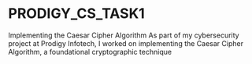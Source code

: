 # PRODIGY_CS_TASK1
Implementing the Caesar Cipher Algorithm As part of my cybersecurity project at Prodigy Infotech, I worked on implementing the Caesar Cipher Algorithm, a foundational cryptographic technique
